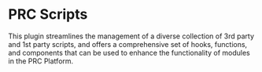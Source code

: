 # PRC Scripts

This plugin streamlines the management of a diverse collection of 3rd party and 1st party scripts, and offers a comprehensive set of hooks, functions, and components that can be used to enhance the functionality of modules in the PRC Platform.
